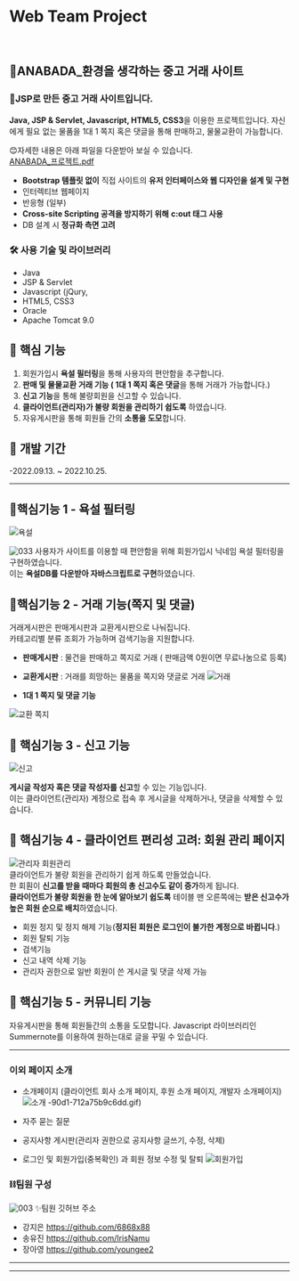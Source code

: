 
# Web Team Project
<br>

## 🌱ANABADA_환경을 생각하는 중고 거래 사이트

### 💸JSP로 만든 중고 거래 사이트입니다.

  **Java, JSP & Servlet, Javascript, HTML5, CSS3**을 이용한 프로젝트입니다. 
  자신에게 필요 없는 물품을 1대 1 쪽지 혹은 댓글을 통해 판매하고, 물물교환이 가능합니다.


😊자세한 내용은 아래 파일을 다운받아 보실 수 있습니다.<br>
[ANABADA_프로젝트.pdf](https://github.com/IrisNamu/ANABADA/files/9945931/ANABADA_.pdf)


 - **Bootstrap 템플릿 없이** 직접 사이트의 **유저 인터페이스와 웹 디자인을 설계 및 구현**
- 인터렉티브 웹페이지 
- 반응형 (일부)
- **Cross-site Scripting 공격을 방지하기 위해**  **c:out 태그 사용**
- DB 설계 시 **정규화 측면 고려**


### 🛠️ 사용 기술 및 라이브러리

- Java
- JSP & Servlet
- Javascript (jQury, 
-  HTML5, CSS3
- Oracle
- Apache Tomcat 9.0

## 📱 핵심 기능

1. 회원가입시 **욕설 필터링**을 통해 사용자의 편안함을 추구합니다.
2.  **판매 및 물물교환 거래 기능 ( 1대 1 쪽지 혹은 댓글**을 통해  거래가 가능합니다.)
3. **신고 기능**을 통해 불량회원을 신고할 수 있습니다.
4. **클라이언트(관리자)가 불량 회원을 관리하기 쉽도록** 하였습니다. 
5. 자유게시판을 통해 회원들 간의 **소통을 도모**합니다.


## 📆 개발 기간
-2022.09.13. ~ 2022.10.25.

---


## 📌핵심기능 1 - 욕설 필터링

![욕설](https://user-images.githubusercontent.com/106574819/202619977-6f49bf3d-dff3-44d6-81d6-0c85e8ceff65.gif)

![033](https://user-images.githubusercontent.com/106574819/200173219-4e9ce591-046a-4931-b629-20348c48a16a.png)
사용자가 사이트를 이용할 때 편안함을 위해 회원가입시 닉네임 욕설 필터링을 구현하였습니다.<br>
이는 **욕설DB를 다운받아 자바스크립트로 구현**하였습니다.



## 📌핵심기능 2 - 거래 기능(쪽지 및 댓글)

거래게시판은 판매게시판과 교환게시판으로 나눠집니다.<br>
카테고리별 분류 조회가 가능하며 검색기능을 지원합니다.


- **판매게시판** : 물건을 판매하고 쪽지로 거래 ( 판매금액 0원이면 무료나눔으로 등록)
- **교환게시판** : 거래를 희망하는 물품을 쪽지와 댓글로 거래 
![거래](https://user-images.githubusercontent.com/106574819/202632139-b7e17969-8381-4001-bd0c-19cc84111cac.gif)




- **1대 1 쪽지 및 댓글 기능**

![교환 쪽지](https://user-images.githubusercontent.com/106574819/202619314-de0b3d0c-e474-46a4-83d0-4817ebd8c1ab.gif)


## 📌 핵심기능 3 - 신고 기능
![신고](https://user-images.githubusercontent.com/106574819/202619318-95cf7b61-e9e2-4872-90d1-712a75b9c6dd.gif)

**게시글 작성자 혹은 댓글 작성자를 신고**할 수 있는 기능입니다.<br>
이는 클라이언트(관리자) 계정으로 접속 후 게시글을 삭제하거나, 댓글을 삭제할 수 있습니다.


## 📌 핵심기능 4 - 클라이언트 편리성 고려: 회원 관리 페이지
![관리자 회원관리](https://user-images.githubusercontent.com/106574819/202619302-587383e6-c323-4097-a7b6-89da309c0226.gif)
<br>
클라이언트가 불량 회원을 관리하기 쉽게 하도록 만들었습니다.<br>
한 회훤이 **신고를 받을 때마다 회원의 총 신고수도 같이 증가**하게 됩니다. <br>
**클라이언트가 불량 회원을 한 눈에 알아보기 쉽도록** 테이블 맨 오른쪽에는 **받은 신고수가 높은 회원 순으로 배치**하였습니다.<br>

- 회원 정지 및 정지 해제 기능(**정지된 회원은 로그인이 불가한 계정으로 바뀝니다**.)
- 회원 탈퇴 기능
- 검색기능
- 신고 내역 삭제 기능
- 관리자 권한으로 일반 회원이 쓴 게시글 및 댓글 삭제 가능

## 📌 핵심기능 5 - 커뮤니티 기능
자유게시판을 통해 회원들간의 소통을 도모합니다.
Javascript 라이브러리인 Summernote를 이용하여 원하는대로 글을 꾸밀 수 있습니다.


---


### 이외 페이지 소개

- 소개페이지 (클라이언트 회사 소개 페이지, 후원 소개 페이지, 개발자 소개페이지)
![소개](https://user-images.githubusercontent.com/106574819/202625073-3719e1a7-fb74-484b-b85c-8f2b7e35f938.gif)
-90d1-712a75b9c6dd.gif)

- 자주 묻는 질문
- 공지사항 게시판(관리자 권한으로 공지사항 글쓰기, 수정, 삭제)
- 로그인 및 회원가입(중복확인) 과 회원 정보 수정 및 탈퇴
![회원가입](https://user-images.githubusercontent.com/106574819/202619308-22501d98-c7c6-4285-920e-43ae8d80a60e.gif)


### ⛓️팀원 구성

![003](https://user-images.githubusercontent.com/106574819/200172958-324f80ef-5c39-4f2e-a442-a7159b833649.png)
✨팀원 깃허브 주소
- 강지은 https://github.com/6868x88
- 송유진 https://github.com/IrisNamu
- 장아영 https://github.com/youngee2

---

***
